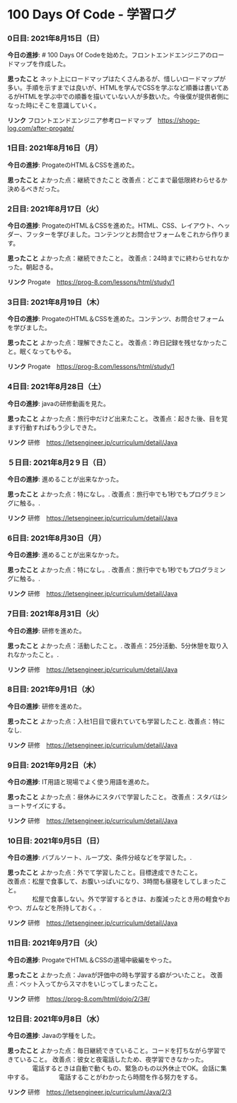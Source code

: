 # 100 Days Of Code - 学習ログ

### 0日目: 2021年8月15日（日）

**今日の進捗**: # 100 Days Of Codeを始めた。フロントエンドエンジニアのロードマップを作成した。

**思ったこと** ネット上にロードマップはたくさんあるが、惜しいロードマップが多い。手順を示すまでは良いが、HTMLを学んでCSSを学ぶなど順番は書いてあるがHTMLを学ぶ中での順番を描いていない人が多数いた。今後僕が提供者側になった時にそこを意識していく。

**リンク** フロントエンドエンジニア参考ロードマップ　https://shogo-log.com/after-progate/

### 1日目: 2021年8月16日（月）

**今日の進捗**: ProgateのHTML＆CSSを進めた。

**思ったこと** 
よかった点：継続できたこと
改善点：どこまで最低限終わらせるか決めるべきだった。

### 2日目: 2021年8月17日（火）

**今日の進捗**: ProgateのHTML＆CSSを進めた。HTML、CSS、レイアウト、ヘッダー、フッターを学びました。コンテンツとお問合せフォームをこれから作ります。

**思ったこと** 
よかった点：継続できたこと。
改善点：24時までに終わらせれなかった。朝起きる。

**リンク** Progate　https://prog-8.com/lessons/html/study/1

### 3日目: 2021年8月19日（木）

**今日の進捗**: ProgateのHTML＆CSSを進めた。コンテンツ、お問合せフォームを学びました。

**思ったこと** 
よかった点：理解できたこと。
改善点：昨日記録を残せなかったこと。眠くなってもやる。

**リンク** Progate　https://prog-8.com/lessons/html/study/1

### 4日目: 2021年8月28日（土）

**今日の進捗**: javaの研修動画を見た。

**思ったこと** 
よかった点：旅行中だけど出来たこと。
改善点：起きた後、目を覚ます行動すればもう少しできた。

**リンク** 研修　https://letsengineer.jp/curriculum/detail/Java

### ５日目: 2021年8月2９日（日）

**今日の進捗**: 進めることが出来なかった。

**思ったこと** 
よかった点：特になし。.
改善点：旅行中でも1秒でもプログラミングに触る。.

**リンク** 研修　https://letsengineer.jp/curriculum/detail/Java

### 6日目: 2021年8月30日（月）

**今日の進捗**: 進めることが出来なかった。

**思ったこと** 
よかった点：特になし。.
改善点：旅行中でも1秒でもプログラミングに触る。.

**リンク** 研修　https://letsengineer.jp/curriculum/detail/Java

### 7日目: 2021年8月31日（火）

**今日の進捗**: 研修を進めた。

**思ったこと** 
よかった点：活動したこと。.
改善点：25分活動、5分休憩を取り入れなかったこと。.

**リンク** 研修　https://letsengineer.jp/curriculum/detail/Java

### 8日目: 2021年9月1日（水）

**今日の進捗**: 研修を進めた。

**思ったこと** 
よかった点：入社1日目で疲れていても学習したこと.
改善点：特になし.

**リンク** 研修　https://letsengineer.jp/curriculum/detail/Java

### 9日目: 2021年9月2日（木）

**今日の進捗**: IT用語と現場でよく使う用語を進めた。

**思ったこと** 
よかった点：昼休みにスタバで学習したこと。
改善点：スタバはショートサイズにする。

**リンク** 研修　https://letsengineer.jp/curriculum/detail/Java

### 10日目: 2021年9月5日（日）

**今日の進捗**: バブルソート、ループ文、条件分岐などを学習した。.

**思ったこと** 
よかった点：外でて学習したこと。目標達成できたこと。  
改善点：松屋で食事して、お腹いっぱいになり、3時間も昼寝をしてしまったこと。  
　　　　松屋で食事しない。外で学習するときは、お腹減ったとき用の軽食やおやつ、ガムなどを所持しておく。.

**リンク** 研修　https://letsengineer.jp/curriculum/detail/Java

### 11日目: 2021年9月7日（火）

**今日の進捗**: ProgateでHTML＆CSSの道場中級編をやった。 

**思ったこと** 
よかった点：Javaが評価中の時も学習する癖がついたこと。 
改善点：ベット入ってからスマホをいじってしまったこと。 

**リンク** 研修　https://prog-8.com/html/dojo/2/3#/

### 12日目: 2021年9月8日（水）

**今日の進捗**: Javaの学種をした。

**思ったこと** 
よかった点：毎日継続できていること。コードを打ちながら学習できていること。 
改善点：彼女と夜電話したため、夜学習できなかった。 
　　　　電話するときは自動で動くもの、緊急のもの以外休止でOK。会話に集中する。 
　　　　電話することがわかったら時間を作る努力をする。

**リンク** 研修　https://letsengineer.jp/curriculum/Java/2/3
